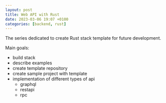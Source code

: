 ```yaml
---
layout: post
title: Web API with Rust
date: 2023-03-06 19:07 +0100
categories: [backend, rust]
---
```


The series dedicated to create Rust stack template for future development.

Main goals:
 - build stack
 - describe examples
 - create template repository
 - create sample project with template
 - implementation of different types of api
    - graphql
    - restapi
    - rpc
